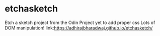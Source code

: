 # etchasketch
Etch a sketch project from the Odin Project
yet to add proper css
Lots of DOM manipulation!
     link:https://adhirajbharadwaj.github.io/etchasketch/